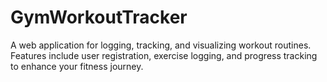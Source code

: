 # GymWorkoutTracker
A web application for logging, tracking, and visualizing workout routines. Features include user registration, exercise logging, and progress tracking to enhance your fitness journey.
